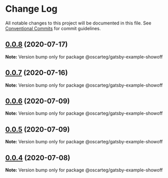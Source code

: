 # Change Log

All notable changes to this project will be documented in this file.
See [Conventional Commits](https://conventionalcommits.org) for commit guidelines.

## [0.0.8](https://github.com/gatsbyjs/gatsby-starter-default/compare/@oscarteg/gatsby-example-showoff@0.0.7...@oscarteg/gatsby-example-showoff@0.0.8) (2020-07-17)

**Note:** Version bump only for package @oscarteg/gatsby-example-showoff

## [0.0.7](https://github.com/gatsbyjs/gatsby-starter-default/compare/@oscarteg/gatsby-example-showoff@0.0.6...@oscarteg/gatsby-example-showoff@0.0.7) (2020-07-16)

**Note:** Version bump only for package @oscarteg/gatsby-example-showoff

## [0.0.6](https://github.com/gatsbyjs/gatsby-starter-default/compare/@oscarteg/gatsby-example-showoff@0.0.5...@oscarteg/gatsby-example-showoff@0.0.6) (2020-07-09)

**Note:** Version bump only for package @oscarteg/gatsby-example-showoff

## [0.0.5](https://github.com/gatsbyjs/gatsby-starter-default/compare/@oscarteg/gatsby-example-showoff@0.0.4...@oscarteg/gatsby-example-showoff@0.0.5) (2020-07-09)

**Note:** Version bump only for package @oscarteg/gatsby-example-showoff

## [0.0.4](https://github.com/gatsbyjs/gatsby-starter-default/compare/@oscarteg/gatsby-example-showoff@0.0.3...@oscarteg/gatsby-example-showoff@0.0.4) (2020-07-08)

**Note:** Version bump only for package @oscarteg/gatsby-example-showoff
